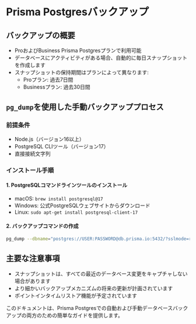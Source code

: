 # Prisma Postgresバックアップ

## バックアップの概要
- ProおよびBusiness Prisma Postgresプランで利用可能
- データベースにアクティビティがある場合、自動的に毎日スナップショットを作成します
- スナップショットの保持期間はプランによって異なります:
  - Proプラン: 過去7日間
  - Businessプラン: 過去30日間

## `pg_dump`を使用した手動バックアッププロセス

### 前提条件
- Node.js（バージョン16以上）
- PostgreSQL CLIツール（バージョン17）
- 直接接続文字列

### インストール手順

#### 1. PostgreSQLコマンドラインツールのインストール
- macOS: `brew install postgresql@17`
- Windows: 公式PostgreSQLウェブサイトからダウンロード
- Linux: `sudo apt-get install postgresql-client-17`

#### 2. バックアップコマンドの作成
```bash
pg_dump --dbname="postgres://USER:PASSWORD@db.prisma.io:5432/?sslmode=require" > ./mydatabase.bak
```

## 主要な注意事項
- スナップショットは、すべての最近のデータベース変更をキャプチャしない場合があります
- より細かいバックアップメカニズムの将来の更新が計画されています
- ポイントインタイムリストア機能が予定されています

このドキュメントは、Prisma Postgresでの自動および手動データベースバックアップの両方のための簡単なガイドを提供します。
